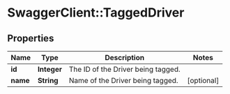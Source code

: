 # SwaggerClient::TaggedDriver

## Properties
Name | Type | Description | Notes
------------ | ------------- | ------------- | -------------
**id** | **Integer** | The ID of the Driver being tagged. | 
**name** | **String** | Name of the Driver being tagged. | [optional] 



